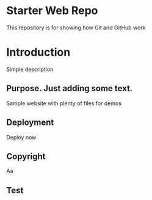 # Starter Web Repo

This repository is for showing how Git and GitHub work

# Introduction

Simple description

## Purpose. Just adding some text.

Sample website with plenty of files for demos

## Deployment

Deploy now

## Copyright

Aa

## Test